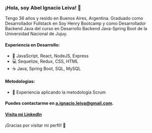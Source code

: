 ### ¡Hola, soy Abel Ignacio Leiva! 👋

Tengo 36 años y resido en Buenos Aires, Argentina. Graduado como Desarrollador Fullstack en Soy Henry Bootcamp y como Desarrollador Backend Java del curso en Desarrollo Backend Java-Spring Boot de la Universidad Nacional de Jujuy.

#### Experiencia en Desarrollo:

- 🚀 JavaScript, React, NodeJS, Express
- 💻 Sequelize, Redux, CSS, HTML
- ☕ Java, Spring Boot, SQL, MySQL

#### Metodologías:

- 🔄 Experiencia aplicando la metodología Scrum

#### Puedes contactarme en [a.ignacio.leiva@gmail.com](mailto:a.ignacio.leiva@gmail.com).

#### [Visita mi LinkedIn](https://www.linkedin.com/in/ignacio-leiva/)

¡Gracias por visitar mi perfil! 🌟
